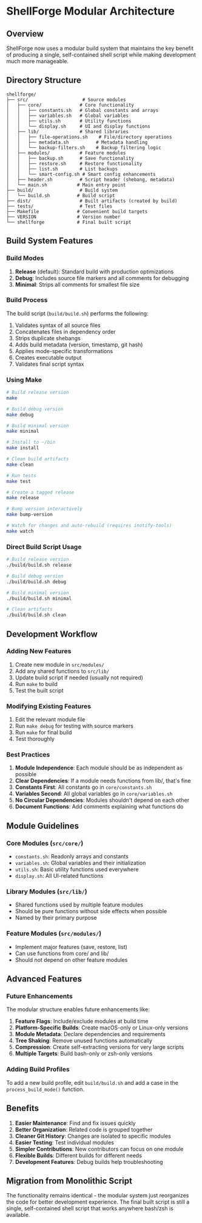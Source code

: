 # ShellForge Modular Architecture

## Overview

ShellForge now uses a modular build system that maintains the key benefit of producing a single, self-contained shell script while making development much more manageable.

## Directory Structure

```
shellforge/
├── src/                    # Source modules
│   ├── core/              # Core functionality
│   │   ├── constants.sh   # Global constants and arrays
│   │   ├── variables.sh   # Global variables
│   │   ├── utils.sh       # Utility functions
│   │   └── display.sh     # UI and display functions
│   ├── lib/               # Shared libraries
│   │   ├── file-operations.sh    # File/directory operations
│   │   ├── metadata.sh          # Metadata handling
│   │   └── backup-filters.sh    # Backup filtering logic
│   ├── modules/           # Feature modules
│   │   ├── backup.sh      # Save functionality
│   │   ├── restore.sh     # Restore functionality
│   │   ├── list.sh        # List backups
│   │   └── smart-config.sh # Smart config enhancements
│   ├── header.sh          # Script header (shebang, metadata)
│   └── main.sh           # Main entry point
├── build/                 # Build system
│   └── build.sh          # Build script
├── dist/                  # Built artifacts (created by build)
├── tests/                 # Test files
├── Makefile              # Convenient build targets
├── VERSION               # Version number
└── shellforge            # Final built script
```

## Build System Features

### Build Modes

1. **Release** (default): Standard build with production optimizations
2. **Debug**: Includes source file markers and all comments for debugging
3. **Minimal**: Strips all comments for smallest file size

### Build Process

The build script (`build/build.sh`) performs the following:

1. Validates syntax of all source files
2. Concatenates files in dependency order
3. Strips duplicate shebangs
4. Adds build metadata (version, timestamp, git hash)
5. Applies mode-specific transformations
6. Creates executable output
7. Validates final script syntax

### Using Make

```bash
# Build release version
make

# Build debug version
make debug

# Build minimal version
make minimal

# Install to ~/bin
make install

# Clean build artifacts
make clean

# Run tests
make test

# Create a tagged release
make release

# Bump version interactively
make bump-version

# Watch for changes and auto-rebuild (requires inotify-tools)
make watch
```

### Direct Build Script Usage

```bash
# Build release version
./build/build.sh release

# Build debug version
./build/build.sh debug

# Build minimal version
./build/build.sh minimal

# Clean artifacts
./build/build.sh clean
```

## Development Workflow

### Adding New Features

1. Create new module in `src/modules/`
2. Add any shared functions to `src/lib/`
3. Update build script if needed (usually not required)
4. Run `make` to build
5. Test the built script

### Modifying Existing Features

1. Edit the relevant module file
2. Run `make debug` for testing with source markers
3. Run `make` for final build
4. Test thoroughly

### Best Practices

1. **Module Independence**: Each module should be as independent as possible
2. **Clear Dependencies**: If a module needs functions from lib/, that's fine
3. **Constants First**: All constants go in `core/constants.sh`
4. **Variables Second**: All global variables go in `core/variables.sh`
5. **No Circular Dependencies**: Modules shouldn't depend on each other
6. **Document Functions**: Add comments explaining what functions do

## Module Guidelines

### Core Modules (`src/core/`)
- `constants.sh`: Readonly arrays and constants
- `variables.sh`: Global variables and their initialization
- `utils.sh`: Basic utility functions used everywhere
- `display.sh`: All UI-related functions

### Library Modules (`src/lib/`)
- Shared functions used by multiple feature modules
- Should be pure functions without side effects when possible
- Named by their primary purpose

### Feature Modules (`src/modules/`)
- Implement major features (save, restore, list)
- Can use functions from core/ and lib/
- Should not depend on other feature modules

## Advanced Features

### Future Enhancements

The modular structure enables future enhancements like:

1. **Feature Flags**: Include/exclude modules at build time
2. **Platform-Specific Builds**: Create macOS-only or Linux-only versions
3. **Module Metadata**: Declare dependencies and requirements
4. **Tree Shaking**: Remove unused functions automatically
5. **Compression**: Create self-extracting versions for very large scripts
6. **Multiple Targets**: Build bash-only or zsh-only versions

### Adding Build Profiles

To add a new build profile, edit `build/build.sh` and add a case in the `process_build_mode()` function.

## Benefits

1. **Easier Maintenance**: Find and fix issues quickly
2. **Better Organization**: Related code is grouped together
3. **Cleaner Git History**: Changes are isolated to specific modules
4. **Easier Testing**: Test individual modules
5. **Simpler Contributions**: New contributors can focus on one module
6. **Flexible Builds**: Different builds for different needs
7. **Development Features**: Debug builds help troubleshooting

## Migration from Monolithic Script

The functionality remains identical - the modular system just reorganizes the code for better development experience. The final built script is still a single, self-contained shell script that works anywhere bash/zsh is available.
